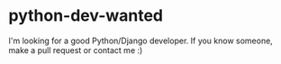 python-dev-wanted
=================

I'm looking for a good Python/Django developer. If you know someone, make a pull request or contact me :)